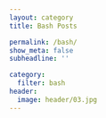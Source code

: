 ```yaml
---
layout: category
title: Bash Posts

permalink: /bash/
show_meta: false
subheadline: ''

category:
  filter: bash
header:
  image: header/03.jpg
---
```

